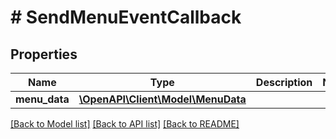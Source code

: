 # # SendMenuEventCallback

## Properties

Name | Type | Description | Notes
------------ | ------------- | ------------- | -------------
**menu_data** | [**\OpenAPI\Client\Model\MenuData**](MenuData.md) |  |

[[Back to Model list]](../../README.md#models) [[Back to API list]](../../README.md#endpoints) [[Back to README]](../../README.md)
